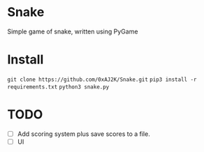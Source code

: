 # Snake
Simple game of snake, written using PyGame

# Install 

`git clone https://github.com/0xAJ2K/Snake.git`
`pip3 install -r requirements.txt`
`python3 snake.py`

# TODO

- [ ] Add scoring system plus save scores to a file.
- [ ] UI
